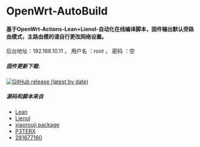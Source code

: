 # OpenWrt-AutoBuild

#### 基于OpenWrt-Actions-Lean+Lienol-自动化在线编译脚本，固件输出默认旁路由模式，主路由模的请自行更改网络设置。 
后台地址：192.168.10.11 ，
用户名 ：root ，
密码   ：空
 ##### 固件更新下载:
[![GitHub release (latest by date)](https://img.shields.io/github/v/release/hza1128/OpenWrt-AutoBuild-X86?style=for-the-badge&label=固件更新下载)](https://github.com/hza1128/OpenWrt-AutoBuild-X86/releases)

##### 源码和脚本来自

- [Lean](https://github.com/coolsnowwolf/lede)
- [ Lienol](https://github.com/Lienol/openwrt )
- [ xiaorouji package](https://github.com/xiaorouji/openwrt-passwall)
- [P3TERX](https://github.com/P3TERX/Actions-OpenWrt)
- [281677160](https://github.com/281677160)
